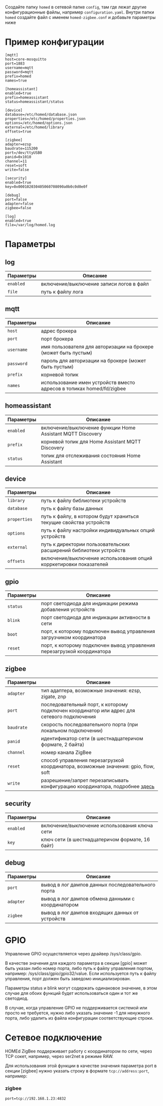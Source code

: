 Создайте папку `homed` в сетевой папке `config`, там где лежат другие конфигурационные файлы, например `configuration.yaml`. Внутри папки `homed` создайте файл с именем `homed-zigbee.conf` и добавьте параметры ниже

# Пример конфигурации

```
[mqtt]
host=core-mosquitto
port=1883
username=mqtt
password=mqtt
prefix=homed
names=true

[homeassistant]
enabled=true
prefix=homeassistant
status=homeassistant/status

[device]
database=/etc/homed/database.json
properties=/etc/homed/properties.json
options=/etc/homed/options.json
external=/etc/homed/library
offsets=true

[zigbee]
adapter=ezsp
baudrate=115200
port=/dev/ttyUSB0
panid=0x1010
channel=11
reset=soft
write=false

[security]
enabled=true
key=0x000102030405060708090a0b0c0d0e0f

[debug]
port=false
adapter=false
zigbee=false

[log]
enabled=true
file=/var/log/homed.log
```


# Параметры
 
## log
| Параметры             | Описание                                            |
| --------------------- | ----------------------------------------------------|
| `enabled`             | включение/выключение записи логов в файл  |
| `file`                | путь к файлу лога                         |


## mqtt
| Параметры             | Описание                                            |
| --------------------- | ----------------------------------------------------|
| `host` | адрес брокера |
| `port` | порт брокера  |
| `username` | имя пользователя для авторизации на брокере (может быть пустым) |
| `password` |	пароль для авторизации на брокере (может быть пустым) |
| `prefix` |	корневой топик |
| `names` |	использование имен устройств вместо адресов в топиках homed/fd/zigbee |

## homeassistant
| Параметры             | Описание                                            |
| --------------------- | ----------------------------------------------------|
| `enabled` |	включение/выключение функции Home Assistant MQTT Discovery |
| `prefix` |	корневой топик для Home Assistant MQTT Discovery |
| `status` |	топик для отслеживания состояния Home Assistant |

## device
| Параметры             | Описание                                            |
| --------------------- | ----------------------------------------------------|
| `library` |	путь к файлу библиотеки устройств |
| `database` |	путь к файлу базы данных |
| `properties` |	путь к файлу, в котором будут храниться текущие свойства устройств |
| `options` |	путь к файлу настройки индивидуальных опций устройств |
| `external` |	путь к директории пользовательских расширений библиотеки устройств |
| `offsets` |	включение/выключение использования опций корркетировки показателей |

## gpio
| Параметры             | Описание                                            |
| --------------------- | ----------------------------------------------------|
| `status` |	порт светодиода для индикации режима добавления устройств |
| `blink` |	порт светодиода для индикации активности в сети |
| `boot` |	порт, к которому подключен вывод управления загрузчиком координатора |
| `reset` |	порт, к которому подключен вывод управления перезагрузкой координатора |

## zigbee
| Параметры             | Описание                                            |
| --------------------- | ----------------------------------------------------|
| `adapter` |	тип адаптера, возможные значения: ezsp, zigate, znp |
| `port` |	последовательный порт, к которому подключен координатор или адрес для сетевого подключения |
| `baudrate` |	скорость последовательного порта (при локальном подключении) |
| `panid` |	идентификатор сети (в шестнадцатеричом формате, 2 байта) |
| `channel` |	номер канала ZigBee |
| `reset` |	способ управления перезагрузкой координатора, возможные значения: gpio, flow, soft |
| `write` |	разрешение/запрет перезаписывать конфигурацию координатора, подробнее [здесь](https://wiki.homed.dev/page/ZigBee/Configuration#Конфигурация_координатора) |

## security
| Параметры             | Описание                                            |
| --------------------- | ----------------------------------------------------|
| `enabled` |	включение/выключение использования ключа сети |
| `key` |	ключ сети (в шестнадцатеричом формате, 16 байт) |

## debug
| Параметры             | Описание                                            |
| --------------------- | ----------------------------------------------------|
| `port` |	вывод в лог дампов данных последовательного порта |
| `adapter` |	вывод в лог дампов обмена данными с координатором |
| `zigbee` |	вывод в лог дампов входящих данных от устройств |

# GPIO

Управление GPIO осуществляется через драйвер /sys/class/gpio.

В качестве значения для каждого параметра в секции [gpio] может быть указан либо номер порта, либо путь к файлу управления портом, например: /sys/class/gpio/gpio32/value. Если используется путь к файлу управления, порт должен быть заведомо инициализирован.

Параметры status и blink могут содержать одинаковое значение, в этом случае для обоих функций будет использоваться один и тот же светодиод.

В случае, когда управление GPIO не поддерживается системой или просто не требуется, нужно либо указать значение -1 для ненужного порта, либо удалить из файла конфигурации соответствующие строки.

# Сетевое подключение

HOMEd ZigBee поддерживает работу с координатором по сети, через TCP сокет, например, через ser2net в режиме RAW.

Для использования этой функции в качестве значения параметра port в секции [zigbee] нужно указать строку в формате `tcp://address:port`, например:

### zigbee

```
port=tcp://192.168.1.23:4832
```
